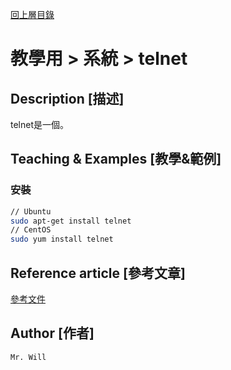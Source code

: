 [回上層目錄](../README.md)

# 教學用 > 系統 > telnet

## **Description [描述]**
telnet是一個。

## **Teaching & Examples [教學&範例]**
### 安裝
```bash
// Ubuntu
sudo apt-get install telnet
// CentOS
sudo yum install telnet
```

## **Reference article [參考文章]**
[參考文件](網址)

## **Author [作者]**
`Mr. Will`
